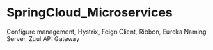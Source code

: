 # SpringCloud_Microservices
Configure management, Hystrix, Feign Client, Ribbon, Eureka Naming Server, Zuul API Gateway
